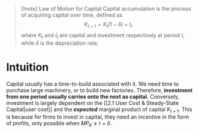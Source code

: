 >[!note] Law of Motion for Capital
>Capital accumulation is the process of acquiring capital over time, defined as 
>$$K_{t+1}=K_t(1-\delta)+I_t$$
>where $K_t$ and $I_t$ are capital and investment respectively at period $t$, while $\delta$ is the depreciation rate.
# Intuition
Capital usually has a time-to-build associated with it. We need time to purchase large machinery, or to build new factories. Therefore, **investment from one period usually carries onto the next as capital.** Conversely, investment is largely dependent on the [[2.1 User Cost & Steady-State Capital|user cost]] and the ***expected*** marginal product of capital $K_{t+1}$. This is because for firms to invest in capital, they need an incentive in the form of profits, only possible when $MP_K \geq r + \delta$.